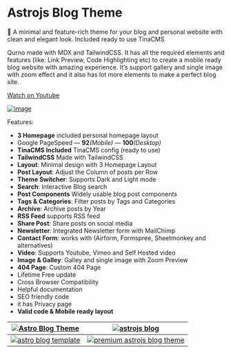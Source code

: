 # Astrojs Blog Theme
🚀 A minimal and feature-rich theme for your blog and personal website with clean and elegant look. Included ready to use TinaCMS

Qurno made with MDX and TailwindCSS. It has all the required elements and features (like: Link Preview, Code Highlighting etc) to create a mobile ready blog website with amazing experience. It’s support gallery and single image with zoom effect and it also has lot more elements to make a perfect blog site.

[Watch on Youtube](https://youtu.be/sHc0JqEo4aI)

[![image](https://github.com/user-attachments/assets/fd35112a-1823-42f7-a41e-b111e489f60b)](https://qurno-astro.vercel.app/)


Features:
- **3 Homepage** included personal homepage layout
- Google PageSpeed — **92**_(Mobile)_ — **100**_(Desktop)_
- **TinaCMS Included** TinaCMS config (ready to use)
- **TailwindCSS** Made with TailwindCSS
- **Layout**: Minimal design with 3 Homepage Layout
- **Post Layout**: Adjust the Column of posts per Row
- **Theme Switcher**: Supports Dark and Light mode
- **Search**: Interactive Blog search
- **Post Components** Widely usable blog post components
- **Tags & Categories**: Filter posts by Tags and Categories
- **Archive**: Archive posts by Year
- **RSS Feed** supports RSS feed
- **Share Post**: Share posts on social media
- **Newsletter**: Integrated Newsletter form with MailChimp
- **Contact Form**: works with (Airform, Formspree, Sheetmonkey and alternatives)
- **Video**: Supports Youtube, Vimeo and Self Hosted video
- **Image & Galley**: Galley and single image with Zoom Preview
- **404 Page**: Custom 404 Page
- Lifetime Free update
- Cross Browser Compatibility
- Helpful documentation
- SEO friendly code
- it has Privacy page
- **Valid code & Mobile ready layout**

| [![Astro Blog Theme](https://github.com/user-attachments/assets/ee9a1cd7-b2a2-4ef0-9028-2908d9f160fe)](https://qurno-astro.vercel.app/) | [![astrojs blog](https://github.com/user-attachments/assets/0f1913d4-640a-4e2d-9985-a7ee5b917e64)](https://qurno-astro.vercel.app/) |
|:---:|:---:|
| [![astro blog template](https://github.com/user-attachments/assets/b5f9b93c-ed7d-4e8e-8968-c326db5efed9)](https://qurno-astro.vercel.app/) | [![premium astrojs blog theme](https://github.com/user-attachments/assets/31206e2d-80cb-464b-9147-8fc221bdf20f)](https://qurno-astro.vercel.app/) |

